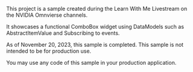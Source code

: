 This project is a sample created during the Learn With Me Livestream on the NVIDIA Omnvierse channels.


It showcases a functional ComboBox widget using DataModels such as AbstractItemValue and Subscribing to events.


As of November 20, 2023, this sample is completed. This sample is not intended to be for production use.


You may use any code of this sample in your production application.